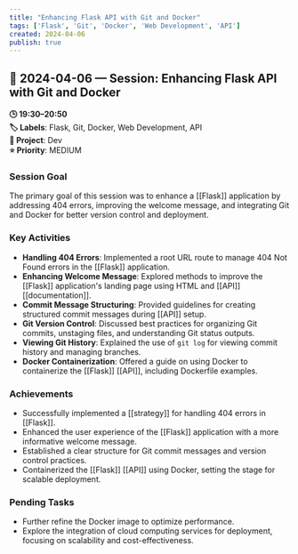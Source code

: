 ```yaml
---
title: "Enhancing Flask API with Git and Docker"
tags: ['Flask', 'Git', 'Docker', 'Web Development', 'API']
created: 2024-04-06
publish: true
---
```


## 📅 2024-04-06 — Session: Enhancing Flask API with Git and Docker

**🕒 19:30–20:50**  
**🏷️ Labels**: Flask, Git, Docker, Web Development, API  
**📂 Project**: Dev  
**⭐ Priority**: MEDIUM  


### Session Goal
The primary goal of this session was to enhance a [[Flask]] application by addressing 404 errors, improving the welcome message, and integrating Git and Docker for better version control and deployment.

### Key Activities
- **Handling 404 Errors**: Implemented a root URL route to manage 404 Not Found errors in the [[Flask]] application.
- **Enhancing Welcome Message**: Explored methods to improve the [[Flask]] application's landing page using HTML and [[API]] [[documentation]].
- **Commit Message Structuring**: Provided guidelines for creating structured commit messages during [[API]] setup.
- **Git Version Control**: Discussed best practices for organizing Git commits, unstaging files, and understanding Git status outputs.
- **Viewing Git History**: Explained the use of `git log` for viewing commit history and managing branches.
- **Docker Containerization**: Offered a guide on using Docker to containerize the [[Flask]] [[API]], including Dockerfile examples.

### Achievements
- Successfully implemented a [[strategy]] for handling 404 errors in [[Flask]].
- Enhanced the user experience of the [[Flask]] application with a more informative welcome message.
- Established a clear structure for Git commit messages and version control practices.
- Containerized the [[Flask]] [[API]] using Docker, setting the stage for scalable deployment.

### Pending Tasks
- Further refine the Docker image to optimize performance.
- Explore the integration of cloud computing services for deployment, focusing on scalability and cost-effectiveness.
